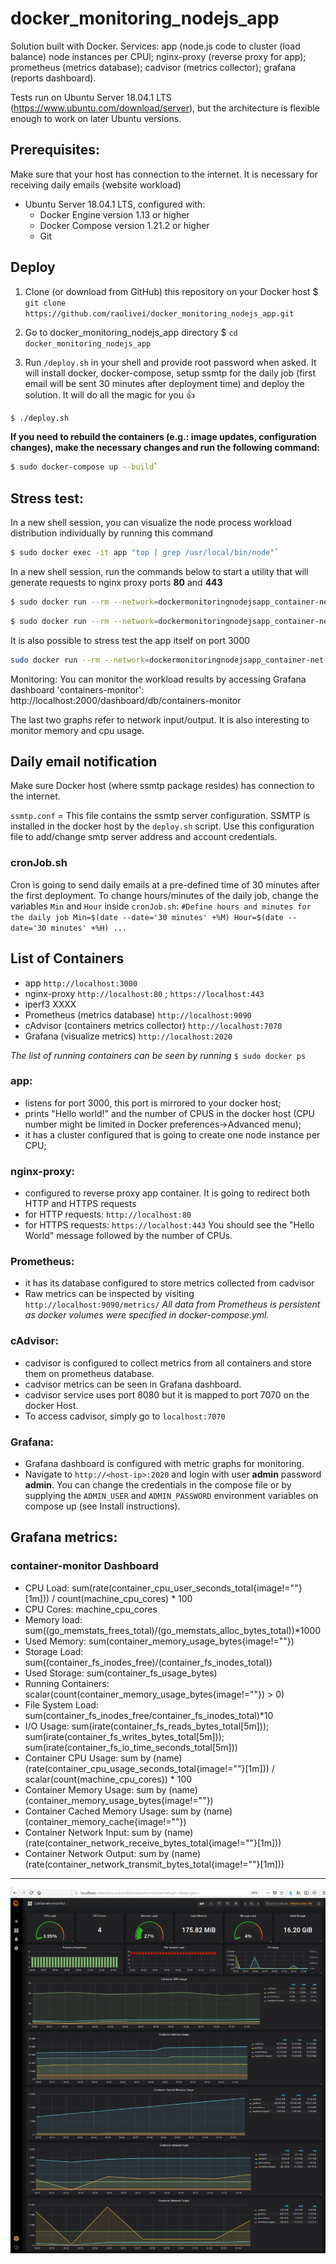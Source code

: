 docker_monitoring_nodejs_app
====================

Solution built with Docker. Services:
app (node.js code to cluster (load balance) node instances per CPUl;
nginx-proxy (reverse proxy for app);
prometheus (metrics database);
cadvisor (metrics collector);
grafana (reports dashboard).

Tests run on Ubuntu Server 18.04.1 LTS (https://www.ubuntu.com/download/server), but the architecture is flexible enough to work on later Ubuntu versions.



## Prerequisites:
Make sure that your host has connection to the internet. It is necessary for receiving daily emails (website workload)
* Ubuntu Server 18.04.1 LTS, configured with:
  * Docker Engine version 1.13 or higher
  * Docker Compose version 1.21.2 or higher
  * Git



## Deploy
1. Clone (or download from GitHub) this repository on your Docker host
$ `git clone https://github.com/raolivei/docker_monitoring_nodejs_app.git`

2. Go to docker_monitoring_nodejs_app directory
$ `cd  docker_monitoring_nodejs_app`

3. Run `/deploy.sh` in your shell and provide root password when asked. It will install docker, docker-compose, setup ssmtp for the daily job (first email will be sent 30 minutes after deployment time) and deploy the solution. It will do all the magic for you  :+1:
```bash
$ ./deploy.sh
```

**If you need to rebuild the containers (e.g.: image updates, configuration changes), make the necessary changes and run the following command:**
```bash
$ sudo docker-compose up --build`
```


## Stress test:
In a new shell session, you can visualize the node process workload distribution individually by running this command
```bash
$ sudo docker exec -it app "top | grep /usr/local/bin/node"`
```
In a new shell session, run the commands below to start a utility that will generate requests to nginx proxy ports **80** and **443**

```bash
$ sudo docker run --rm --network=dockermonitoringnodejsapp_container-net --name=wrk_stressTest williamyeh/wrk -t9 -c10 -d30s -H 'Host: docker_host' --timeout 5s https://nginx-proxy:443
```
```bash
$ sudo docker run --rm --network=dockermonitoringnodejsapp_container-net --name=wrk_stressTest williamyeh/wrk -t9 -c10 -d30s -H 'Host: docker_host' --timeout 5s http://nginx-proxy:80
```
It is also possible to stress test the app itself on port 3000

```bash
sudo docker run --rm --network=dockermonitoringnodejsapp_container-net --name=wrk_stressTest williamyeh/wrk -t9 -c10 -d30s -H 'Host: docker_host' --timeout 5s http://app:3000
```

Monitoring:
You can monitor the workload results by accessing Grafana dashboard 'containers-monitor':
http://localhost:2000/dashboard/db/containers-monitor

The last two graphs refer to network input/output. It is also interesting to monitor memory and cpu usage.


## Daily email notification

Make sure Docker host (where ssmtp package resides) has connection to the internet.

`ssmtp.conf` = This file contains the ssmtp server configuration. SSMTP is installed in the docker host by the `deploy.sh` script.
Use this configuration file to add/change smtp server address and account credentials.



### cronJob.sh
Cron is going to send daily emails at a pre-defined time of 30 minutes after the first deployment.
To change hours/minutes of the daily job, change the variables `Min` and `Hour` inside ``cronJob.sh``:
`#Define hours and minutes for the daily job
Min=$(date --date='30 minutes' +%M)
Hour=$(date --date='30 minutes' +%H)
...`


## List of Containers
* app ``http://localhost:3000``
* nginx-proxy ``http://localhost:80`` ; ``https://localhost:443``
* iperf3 XXXX
* Prometheus (metrics database) ``http://localhost:9090``
* cAdvisor (containers metrics collector) ``http://localhost:7070``
* Grafana (visualize metrics) ``http://localhost:2020``

*The list of running containers can be seen by running* `$ sudo docker ps`

### app:
- listens for port 3000, this port is mirrored to your docker host;
- prints "Hello world!" and the number of CPUS in the docker host (CPU number might be limited in Docker preferences->Advanced menu);
- it has a cluster configured that is going to create one node instance per CPU;

### nginx-proxy:
- configured to reverse proxy app container. It is going to redirect both HTTP and HTTPS requests 
- for HTTP requests: `http://localhost:80`
- for HTTPS requests: `https://localhost:443`
You should see the "Hello World" message followed by the number of CPUs.

### Prometheus:
- it has its database configured to store metrics collected from cadvisor
- Raw metrics can be inspected by visiting ``http://localhost:9090/metrics/``
*All data from Prometheus is persistent as docker volumes were specified in docker-compose.yml.*


### cAdvisor:
- cadvisor is configured to collect metrics from all containers and store them on prometheus database.
- cadvisor metrics can be seen in Grafana dashboard.
- cadvisor service uses port 8080 but it is mapped to port 7070 on the docker Host.
- To access cadvisor, simply go to `localhost:7070`


### Grafana:
- Grafana dashboard is configured with metric graphs for monitoring.
- Navigate to `http://<host-ip>:2020` and login with user **admin** password **admin**. You can change the credentials in the compose file or by supplying the `ADMIN_USER` and `ADMIN_PASSWORD` environment variables on compose up (see Install instructions).


## Grafana metrics:
### container-monitor Dashboard

- CPU Load: sum(rate(container_cpu_user_seconds_total{image!=""}[1m])) / count(machine_cpu_cores) * 100
- CPU Cores: machine_cpu_cores
- Memory load: sum((go_memstats_frees_total)/(go_memstats_alloc_bytes_total))*1000
- Used Memory: sum(container_memory_usage_bytes{image!=""})
- Storage Load: sum((container_fs_inodes_free)/(container_fs_inodes_total))
- Used Storage: sum(container_fs_usage_bytes)
- Running Containers: scalar(count(container_memory_usage_bytes{image!=""}) > 0)
- File System Load: sum(container_fs_inodes_free/container_fs_inodes_total)*10
- I/O Usage: sum(irate(container_fs_reads_bytes_total[5m])); sum(irate(container_fs_writes_bytes_total[5m])); sum(irate(container_fs_io_time_seconds_total[5m]))
- Container CPU Usage: sum by (name) (rate(container_cpu_usage_seconds_total{image!=""}[1m])) / scalar(count(machine_cpu_cores)) * 100
- Container Memory Usage: sum by (name)(container_memory_usage_bytes{image!=""})
- Container Cached Memory Usage: sum by (name) (container_memory_cache{image!=""})
- Container Network Input: sum by (name) (rate(container_network_receive_bytes_total{image!=""}[1m]))
- Container Network Output: sum by (name) (rate(container_network_transmit_bytes_total{image!=""}[1m]))

--------

![containers-monitor](https://github.com/raolivei/perfdata-monitor-app/blob/master/grafana-screens/containers-monitor.png)
